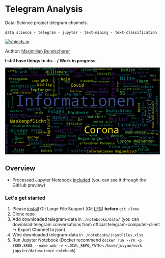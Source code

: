 # Telegram Analysis

Data-Science project telegram channels.

``data science - telegram - jupyter - text-mining - text-classification``

[![shields.io](http://img.shields.io/badge/license-Apache2-blue.svg)](http://www.apache.org/licenses/LICENSE-2.0.txt)

Author: [Maximilian Bundscherer](https://bundscherer-online.de)

**I still have things to do... / Work in progress**

![](./docs/wordCloudExample.png)

## Overview

- Processed Jupyter Notebook [included](./notebooks/Telegram.ipynb) (you can see it through the GitHub preview)

### Let's get started

1. Please [install](https://github.com/git-lfs/git-lfs/wiki/Installation) Git Large File Support (Git [LFS](https://git-lfs.github.com/)) **before** ``git clone``
2. Clone repo
3. Add downloaded telegram-data in ``./notebooks/data/`` (you can download telegram conversations from official telegram-computer-client -> Export Channel to json)
4. Wire downloaded telegram-data in ``./notebooks/inputFiles.xlsx``
5. Run Jupyter Notebook (Docker recommend ``docker run --rm -p 8888:8888 --name web -v <LOCAL_REPO_PATH>:/home/jovyan/work jupyter/datascience-notebook``)
